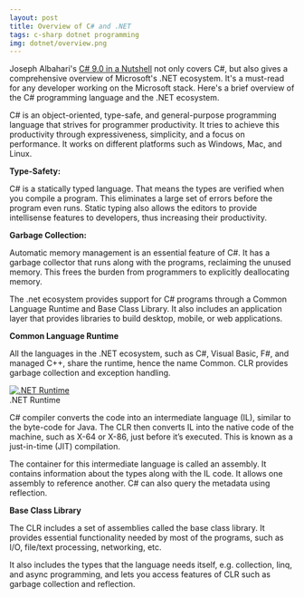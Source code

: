 ```yaml
---
layout: post
title: Overview of C# and .NET
tags: c-sharp dotnet programming
img: dotnet/overview.png
---
```


Joseph Albahari's [C# 9.0 in a Nutshell](http://www.albahari.com/nutshell/) not only covers C#, but also gives a comprehensive overview of Microsoft's .NET ecosystem. It's a must-read for any developer working on the Microsoft stack. Here's a brief overview of the C# programming language and the .NET ecosystem.

C# is an object-oriented, type-safe, and general-purpose programming language that strives for programmer productivity. It tries to achieve this productivity through expressiveness, simplicity, and a focus on performance. It works on different platforms such as Windows, Mac, and Linux.

**Type-Safety:** 

C# is a statically typed language. That means the types are verified when you compile a program. This eliminates a large set of errors before the program even runs. Static typing also allows the editors to provide intellisense features to developers, thus increasing their productivity. 

**Garbage Collection:** 

Automatic memory management is an essential feature of C#. It has a garbage collector that runs along with the programs, reclaiming the unused memory. This frees the burden from programmers to explicitly deallocating memory. 

The .net ecosystem provides support for C# programs through a Common Language Runtime and Base Class Library. It also includes an application layer that provides libraries to build desktop, mobile, or web applications. 

**Common Language Runtime** 

All the languages in the .NET ecosystem, such as C#, Visual Basic, F#, and managed C++, share the runtime, hence the name Common. CLR provides garbage collection and exception handling. 

<a target="_blank" href="{{ site.images }}/{{ page.img }}">
  <img src="{{ site.images }}/{{ page.img }}" alt=".NET Runtime">
</a>  
<div class="caption">.NET Runtime</div>

C# compiler converts the code into an intermediate language (IL), similar to the byte-code for Java. The CLR then converts IL into the native code of the machine, such as X-64 or X-86, just before it’s executed. This is known as a just-in-time (JIT) compilation.

The container for this intermediate language is called an assembly. It contains information about the types along with the IL code. It allows one assembly to reference another. C# can also query the metadata using reflection. 

**Base Class Library** 

The CLR includes a set of assemblies called the base class library. It provides essential functionality needed by most of the programs, such as I/O, file/text processing, networking, etc. 

It also includes the types that the language needs itself, e.g. collection, linq, and async programming, and lets you access features of CLR such as garbage collection and reflection. 